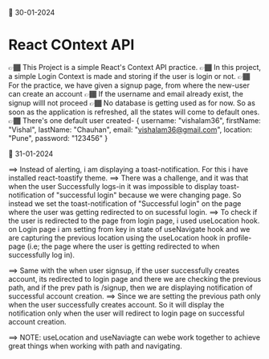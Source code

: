 📅 30-01-2024

# React COntext API

👉🏾 This Project is a simple React's Context API practice.
👉🏾 In this project, a simple Login Context is made and storing if the user is login or not.
👉🏾 For the practice, we have given a signup page, from where the new-user can create an account
👉🏾 If the username and email already exist, the signup willl not proceed
👉🏾 No database is getting used as for now. So as soon as the application is refreshed, all the states will come to default ones.
👉🏾 There's one default user created-
{
username: "vishalam36",
firstName: "Vishal",
lastName: "Chauhan",
email: "vishalam36@gmail.com",
location: "Pune",
password: "123456"
}

📅 31-01-2024

==> Instead of alerting, i am displaying a toast-notification. For this i have installed react-toastify theme.
==> There was a challenge, and it was that when the user Successfully logs-in it was impossible to display toast-notification of "successful login" because we were changing page.
So instead we set the toast-notification of "Successful login" on the page where the user was getting redirected to on sucessful login.
==> To check if the user is redirected to the page from login page, i used useLocation hook.
on Login page i am setting from key in state of useNavigate hook and we are capturing the previous location using the useLocation hook in profile-page (i.e; the page where the user is getting redirected to when successfully log in).

==> Same with the when user signsup, if the user successfully creates account, its redirected to login page and there we are checking the previous path, and if the prev path is /signup, then we are displaying notification of successful account creation.
==> Since we are setting the previous path only when the user successfully creates account. So it will display the notification only when the user will redirect to login page on successful account creation.

==> NOTE: useLocation and useNaviagte can webe work together to achieve great things when working with path and navigating.
